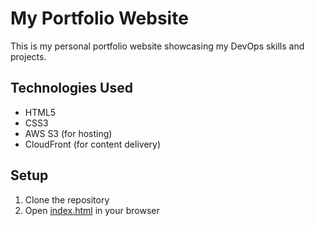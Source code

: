 # My Portfolio Website

This is my personal portfolio website showcasing my DevOps skills and projects.

## Technologies Used
- HTML5
- CSS3
- AWS S3 (for hosting)
- CloudFront (for content delivery)

## Setup
1. Clone the repository
2. Open [index.html](http://_vscodecontentref_/0) in your browser